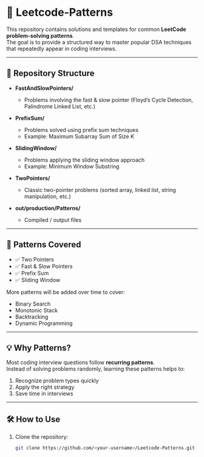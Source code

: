 # 🚀 Leetcode-Patterns

This repository contains solutions and templates for common **LeetCode problem-solving patterns**.  
The goal is to provide a structured way to master popular DSA techniques that repeatedly appear in coding interviews.

---

## 📂 Repository Structure

- **FastAndSlowPointers/**
  - Problems involving the fast & slow pointer (Floyd’s Cycle Detection, Palindrome Linked List, etc.)

- **PrefixSum/**
  - Problems solved using prefix sum techniques  
  - Example: Maximum Subarray Sum of Size K

- **SlidingWindow/**
  - Problems applying the sliding window approach  
  - Example: Minimum Window Substring

- **TwoPointers/**
  - Classic two-pointer problems (sorted array, linked list, string manipulation, etc.)

- **out/production/Patterns/**
  - Compiled / output files

---

## 📌 Patterns Covered
- ✅ Two Pointers  
- ✅ Fast & Slow Pointers  
- ✅ Prefix Sum  
- ✅ Sliding Window  

More patterns will be added over time to cover:  
- Binary Search  
- Monotonic Stack  
- Backtracking  
- Dynamic Programming  

---

## 💡 Why Patterns?
Most coding interview questions follow **recurring patterns**.  
Instead of solving problems randomly, learning these patterns helps to:
1. Recognize problem types quickly  
2. Apply the right strategy  
3. Save time in interviews  

---

## 🛠 How to Use
1. Clone the repository:
   ```bash
   git clone https://github.com/<your-username>/Leetcode-Patterns.git

